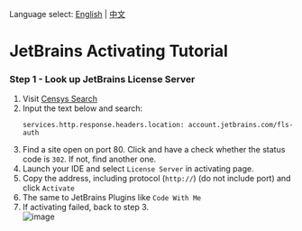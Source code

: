 Language select: [English](https://github.com/jcshan709/jetbrains-activating-tutorial/tree/main/README.md) | [中文](https://github.com/jcshan709/jetbrains-activating-tutorial/tree/main/README_zh.md)  
# JetBrains Activating Tutorial
### Step 1 - Look up JetBrains License Server
1. Visit [Censys Search](https://search.censys.io/)  
2. Input the text below and search:
   ```plain
   services.http.response.headers.location: account.jetbrains.com/fls-auth
   ```  
3. Find a site open on port 80. Click and have a check whether the status code is `302`. If not, find another one.
4. Launch your IDE and select `License Server` in activating page.  
5. Copy the address, including protocol (`http://`) (do not include port) and click `Activate`
6. The same to JetBrains Plugins like `Code With Me`
7. If activating failed, back to step 3.  
![image](https://github.com/user-attachments/assets/e36a4dd0-964a-4fd6-b993-443e05f42393)
